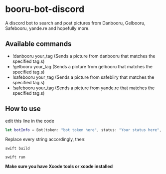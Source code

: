 # booru-bot-discord
A discord bot to search and post pictures from Danbooru, Gelbooru, Safebooru, yande.re and hopefully more.

## Available commands

- !danbooru your_tag (Sends a picture from danbooru that matches the specified tag.s)
- !gelbooru your_tag (Sends a picture from gelbooru that matches the specified tag.s)
- !safebooru your_tag (Sends a picture from safebiiry that matches the specified tag.s)
- !safebooru your_tag (Sends a picture from yande.re that matches the specified tag.s)

## How to use

edit this line in the code

```swift
let botInfo = Bot(token: "bot token here", status: "Your status here", prefix: "Your prefix here", defaultQuery: "tag_here")
````

Replace every string accordingly, then:

`swift build`
  

`swift run`

**Make sure you have Xcode tools or xcode installed**
